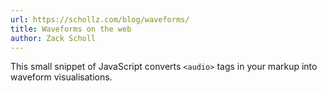 ```yaml
---
url: https://schollz.com/blog/waveforms/
title: Waveforms on the web
author: Zack Scholl
---
```


This small snippet of JavaScript converts `<audio>` tags in your markup into waveform visualisations.
